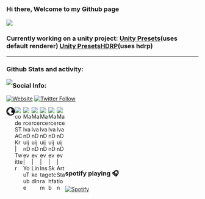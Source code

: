 ### Hi there, Welcome to my Github page 

<a href="https://github.com/MarcelvanDuijnDev">
<img align="center" src="https://raw.githubusercontent.com/MarcelvanDuijnDev/MarcelvanDuijnDev/main/GithubProfileReadmiImage.jpg">
</a>

### Currently working on a unity project: [Unity Presets](https://github.com/MarcelvanDuijnDev/UnityPresets)(uses default renderer) [Unity PresetsHDRP](https://github.com/MarcelvanDuijnDev/UnityPresetsHDRP)(uses hdrp)
---

### Github Stats and activity: <br>
<a href="https://github.com/MarcelvanDuijnDev">
<img align="left" src="https://github-readme-stats.marcelvanduijndev.vercel.app/api?username=MarcelvanDuijnDev&show_icons=true&include_all_commits=true&theme=radical" />
</a>
<!--START_SECTION:activity-->

<!--END_SECTION:activity-->

### Social Info: 
[![Website](https://img.shields.io/website?label=marcelvanduijn.com&style=for-the-badge&url=https%3A%2F%2Fmarcelvanduijn.com)](https://marcelvanduijn.com)
[![Twitter Follow](https://img.shields.io/twitter/follow/MarcelvanDuijn_?color=1DA1F2&logo=twitter&style=for-the-badge)](https://twitter.com/intent/follow?original_referer=https%3A%2F%2Fgithub.com%2FcodeSTACKr&screen_name=MarcelvanDuijn_)

[<img align="left" alt="codeSTACKr.com" width="22px" src="https://raw.githubusercontent.com/iconic/open-iconic/master/svg/globe.svg" />](https://www.marcelvanduijn.com/)
[<img align="left" alt="codeSTACKr | Twitter" width="22px" src="https://cdn.jsdelivr.net/npm/simple-icons@v3/icons/twitter.svg" />](https://twitter.com/MarcelvanDuijn_)
[<img align="left" alt="MarcelvanDuijnDev | YouTube" width="22px" src="https://cdn.jsdelivr.net/npm/simple-icons@v3/icons/youtube.svg" />](https://www.youtube.com/channel/UCifUu8rDfr-ljsMx8bUVGrg)
[<img align="left" alt="MarcelvanDuijnDev | LinkedIn" width="22px" src="https://cdn.jsdelivr.net/npm/simple-icons@v3/icons/linkedin.svg" />](https://www.linkedin.com/in/marcel-van-duijn/)
[<img align="left" alt="MarcelvanDuijnDev | Instagram" width="22px" src="https://cdn.jsdelivr.net/npm/simple-icons@v3/icons/instagram.svg" />](https://www.instagram.com/marcelvanduijn_/)
[<img align="left" alt="MarcelvanDuijnDev | Sketchfab" width="22px" src="https://cdn.jsdelivr.net/npm/simple-icons@3.12.2/icons/sketchfab.svg" />](https://sketchfab.com/MarcelvanDuijn)
[<img align="left" alt="MarcelvanDuijnDev | ArtStation" width="22px" src="https://cdn.jsdelivr.net/npm/simple-icons@3.12.2/icons/artstation.svg" />](https://www.artstation.com/marcelvanduijn)

<br /><br /><br /><br /><br />
---

### spotify playing 🎧
[![Spotify](https://novatorem.marcelvanduijndev.vercel.app/api/spotify)](https://open.spotify.com/user/marcel_van_duijn)
